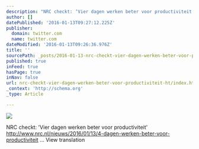 ```yaml
---
description: "NRC checkt: ‘Vier dagen werken beter voor productiviteit’ http://www.nrc.nl/nieuws/2016/01/13/4-dagen-werken-beter-voor-productiviteit\_… View translation"
author: []
datePublished: '2016-01-13T09:27:12.225Z'
publisher:
  domain: twitter.com
  name: twitter.com
dateModified: '2016-01-13T09:26:36.976Z'
title: ''
sourcePath: _posts/2016-01-13-nrc-checkt-vier-dagen-werken-beter-voor-productiviteit-ht.md
published: true
inFeed: true
hasPage: true
inNav: false
url: nrc-checkt-vier-dagen-werken-beter-voor-productiviteit-ht/index.html
_context: 'http://schema.org'
_type: Article

---
```

![](https://pbs.twimg.com/media/CYlb9b2WQAEj0rS.jpg)

NRC checkt: 'Vier dagen werken beter voor productiviteit' http://www.nrc.nl/nieuws/2016/01/13/4-dagen-werken-beter-voor-productiviteit ... View translation